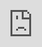 ```yaml
---
tags:
  - acim
  - UI
  - drill
  - fab
---
```


Here's the step-by-step guide on how to use augmented-carpentry with a drill. You can use any drill bits, provided that they are integrated in the [dataset](../hardware/woodworking-tools.md#available-toolheads).


<div class="video-wrapper"><iframe src="https://player.vimeo.com/video/1069883490?h=74018c42d1&amp;badge=0&amp;autopause=0&amp;title=0&amp;player_id=0&amp;app_id=58479" frameborder="0" allow="autoplay; fullscreen; picture-in-picture; clipboard-write; encrypted-media" style="position:absolute;top:0;left:0;width:100%;height:100%;"></iframe></div><script src="https://player.vimeo.com/api/player.js"></script>

<br>

# Step-by-step



<!-- Intro to UI and feedback components (pos, rot, depth) -->
<div class="sevinch-display-tutorial" markdown>
<figure markdown>
![Image title](../assets/images/woodworking/drill_ui_rot_pos.png)
</figure>
<div class="description" markdown>
Illustration of the guidance provided by AC throughout the drilling procedure. The user needs to adjust first the position and rotation of the drill bit.

**a** the camera feed is zoomed twice

**b** orientation visual guide, where the correct starting positioning is a line connecting **c** and **d**

**c** tip of the toolhead

**d** the start of the drill hole

**e** rotation error in degrees. It corresponds to the angle between the drill bit and the hole.

**f** position error in mm. It corresponds to the distance between the tip of the drill bit and the start of the hole.

**g** depth error in mm. It corresponds to the distance between the tip of the drill bit and the bottom face of the hole.
</div>
</div>


<!-- Position + rotation: placing drill bit tip + orientation -->
<div class="sevinch-display-tutorial" markdown>
<figure markdown>
<div class="video-container">
    <iframe 
        src="https://player.vimeo.com/video/1069993155?h=385780972f&amp;background=1&amp;autopause=0&amp;loop=1&amp;autoplay=1&amp;muted=1&amp;controls=0&amp;title=0&amp;byline=0&amp;portrait=0" 
        frameborder="0" 
        allow="autoplay; fullscreen; picture-in-picture" 
        allowfullscreen>
    </iframe>
    <img 
        src="{{ config.site_url }}/assets/images/woodworking/frame-overlay.png"
        class="frame-overlay"
    />
    <img 
        src="{{ config.site_url }}/assets/images/woodworking/overlay_symbol_updowleftright.png"
        class="symbol-overlay"
    />
</div>
</figure>
<div class="description" markdown>
Take the drill bit and adjust the position to match the first value to zero.
</div>
</div>


<!-- Rotation: rotate blade -->
<div class="sevinch-display-tutorial" markdown>
<figure markdown>
<div class="video-container">
    <iframe 
        src="https://player.vimeo.com/video/1070003251?h=00b23c15a4&amp;background=1&amp;autopause=0&amp;loop=1&amp;autoplay=1&amp;muted=1&amp;controls=0&amp;title=0&amp;byline=0&amp;portrait=0" 
        frameborder="0" 
        allow="autoplay; fullscreen; picture-in-picture" 
        allowfullscreen>
    </iframe>
    <img 
        src="{{ config.site_url }}/assets/images/woodworking/frame-overlay.png"
        class="frame-overlay"
    />
    <img 
        src="{{ config.site_url }}/assets/images/woodworking/overlay_symbol_rotate.png"
        class="symbol-overlay"
    />
</div>
</figure>
<div class="description" markdown>
Adjust the rotation until the indicator becomes green and its value is as close as possible to zero. Once both position and rotation are correct, the drilling can start.
</div>
</div>


<!-- Intro to UI and feedback components (depth) -->
<div class="sevinch-display-tutorial" markdown>
<figure markdown>
![Image title](../assets/images/woodworking/drill_ui_rot_depth.png)
</figure>
<div class="description" markdown>
Once the position and rotation are in place the drilling can start and the user needs to follow the depth feedback. The user needs to stop when the depth error is zero.
</div>
</div>

<!-- Depth + end sequence: adjust blade and go through the end -->
<div class="sevinch-display-tutorial" markdown>
<figure markdown>
<div class="video-container">
    <iframe 
        src="https://player.vimeo.com/video/1070006195?h=a26e322348&amp;background=1&amp;autopause=0&amp;loop=1&amp;autoplay=1&amp;muted=1&amp;controls=0&amp;title=0&amp;byline=0&amp;portrait=0" 
        frameborder="0" 
        allow="autoplay; fullscreen; picture-in-picture" 
        allowfullscreen>
    </iframe>
    <img 
        src="{{ config.site_url }}/assets/images/woodworking/frame-overlay.png"
        class="frame-overlay"
    />
    <img 
        src="{{ config.site_url }}/assets/images/woodworking/overlay_symbol_updow.png"
        class="symbol-overlay"
    />
</div>
</figure>
<div class="description" markdown>
Keep the values of rotation in check especially at the beginning of the drilling. The user needs to stop when the depth error is zero or close to it at the end of the hole. The yellow color indicates that the deviation is in the limit of tolerance and the drilling should stop.
</div>
</div>


<!-- Inspection (beam) -->
<div class="sevinch-display-tutorial" markdown>
<figure markdown>
<div class="video-container">
    <iframe 
        src="https://player.vimeo.com/video/1070009891?h=6f6a33d44c&amp;player_id=0&amp;app_id=58479&amp;byline=0&amp;portrait=0" 
        frameborder="0" 
        allow="autoplay; fullscreen; picture-in-picture" 
        allowfullscreen>
    </iframe>
    <img 
        src="{{ config.site_url }}/assets/images/woodworking/frame-overlay.png"
        class="frame-overlay"
    />
</div>
</figure>
<div class="description" markdown>
Mark as done and inspect the holes and see if you missed any.
</div>
</div>